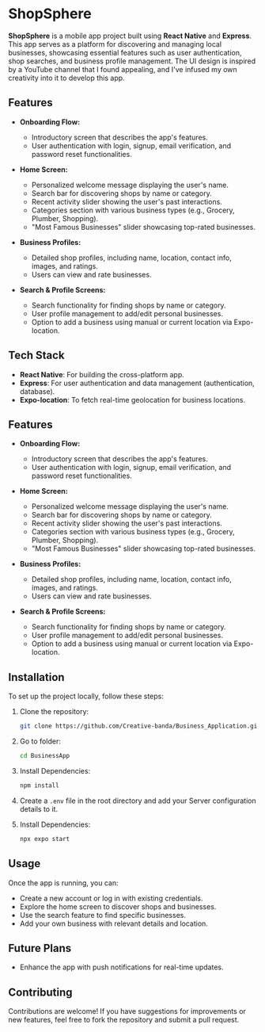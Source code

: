 # ShopSphere

**ShopSphere** is a mobile app project built using **React Native** and **Express**. This app serves as a platform for discovering and managing local businesses, showcasing essential features such as user authentication, shop searches, and business profile management. The UI design is inspired by a YouTube channel that I found appealing, and I've infused my own creativity into it to develop this app.

## Features

- **Onboarding Flow:**
  - Introductory screen that describes the app's features.
  - User authentication with login, signup, email verification, and password reset functionalities.

- **Home Screen:**
  - Personalized welcome message displaying the user's name.
  - Search bar for discovering shops by name or category.
  - Recent activity slider showing the user's past interactions.
  - Categories section with various business types (e.g., Grocery, Plumber, Shopping).
  - "Most Famous Businesses" slider showcasing top-rated businesses.

- **Business Profiles:**
  - Detailed shop profiles, including name, location, contact info, images, and ratings.
  - Users can view and rate businesses.

- **Search & Profile Screens:**
  - Search functionality for finding shops by name or category.
  - User profile management to add/edit personal businesses.
  - Option to add a business using manual or current location via Expo-location.

## Tech Stack

- **React Native**: For building the cross-platform app.
- **Express**: For user authentication and data management (authentication, database).
- **Expo-location**: To fetch real-time geolocation for business locations.

## Features

- **Onboarding Flow:**
  - Introductory screen that describes the app's features.
  - User authentication with login, signup, email verification, and password reset functionalities.

- **Home Screen:**
  - Personalized welcome message displaying the user's name.
  - Search bar for discovering shops by name or category.
  - Recent activity slider showing the user's past interactions.
  - Categories section with various business types (e.g., Grocery, Plumber, Shopping).
  - "Most Famous Businesses" slider showcasing top-rated businesses.

- **Business Profiles:**
  - Detailed shop profiles, including name, location, contact info, images, and ratings.
  - Users can view and rate businesses.

- **Search & Profile Screens:**
  - Search functionality for finding shops by name or category.
  - User profile management to add/edit personal businesses.
  - Option to add a business using manual or current location via Expo-location.

## Installation

To set up the project locally, follow these steps:

1. Clone the repository:
   ```bash
   git clone https://github.com/Creative-banda/Business_Application.git

2. Go to folder:
   ```bash
   cd BusinessApp
3. Install Dependencies:
   ```bash
   npm install

4. Create a `.env` file in the root directory and add your Server configuration details to it.

5. Install Dependencies:
   ```bash
   npx expo start

## Usage

Once the app is running, you can:

- Create a new account or log in with existing credentials.
- Explore the home screen to discover shops and businesses.
- Use the search feature to find specific businesses.
- Add your own business with relevant details and location.

## Future Plans

- Enhance the app with push notifications for real-time updates.

## Contributing

Contributions are welcome! If you have suggestions for improvements or new features, feel free to fork the repository and submit a pull request.


